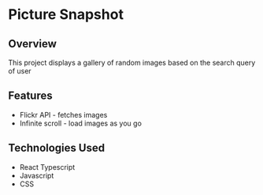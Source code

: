 # Picture Snapshot

## Overview
This project displays a gallery of random images based on the search query of user

## Features
* Flickr API - fetches images
* Infinite scroll - load images as you go

## Technologies Used
* React Typescript
* Javascript
* CSS
